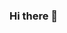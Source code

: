 ### Hi there 👋

<!--
**emanuel-robles/Emanuel-Robles** is a ✨ _special_ ✨ repository because its `README.md` (this file) appears on your GitHub profile.

Hola mi nombre es Emanuel, tengo un pensamiento analítico y soy titulado de Sociología. Actualmente me estoy dedicando a la informática, el lenguaje que ocupo es JavaScript, puedo realizar tareas Front-End como Back-End, ya que soy desarrollador Full Stack. Me apasiona mucho el Back-End y mi objetivo principal es desarrollarme en el mundo TI como desarrollador web.
